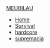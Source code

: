 <nav class="navbar navbar-default">
     <div class="container-fluid">
         <div class="navbar-header"> <a class="navbar-brand" href="#">MEUBILAU</a> 
         </div>
         <ul class="nav navbar-nav">
             <li class="active"><a href="#">Home</a>
             </li>
             <li><a href="#">Survival</a>
             </li>
             <li><a href="#">hardcore</a>
             </li>
             <li><a href="#">supremacia</a>
             </li>
         </ul>
     </div>
 </nav>
